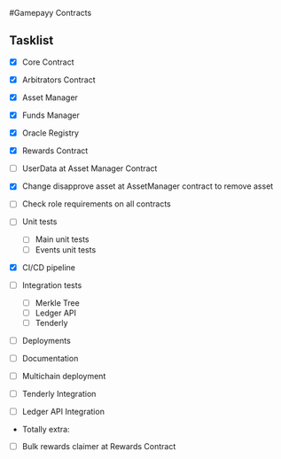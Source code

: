 #Gamepayy Contracts

## Tasklist
- [x] Core Contract
- [x] Arbitrators Contract
- [x] Asset Manager
- [x] Funds Manager
- [x] Oracle Registry
- [x] Rewards Contract
- [ ] UserData at Asset Manager Contract
- [x] Change disapprove asset at AssetManager contract to remove asset
- [ ] Check role requirements on all contracts
- [ ] Unit tests
    - [ ] Main unit tests
    - [ ] Events unit tests
- [x] CI/CD pipeline
- [ ] Integration tests
    - [ ] Merkle Tree
    - [ ] Ledger API
    - [ ] Tenderly
- [ ] Deployments
- [ ] Documentation

- [ ] Multichain deployment
- [ ] Tenderly Integration
- [ ] Ledger API Integration

- Totally extra:
- [ ] Bulk rewards claimer at Rewards Contract